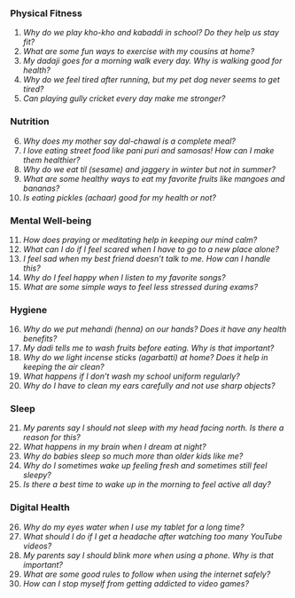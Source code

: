 ### **Physical Fitness**  
1. *Why do we play kho-kho and kabaddi in school? Do they help us stay fit?*  
2. *What are some fun ways to exercise with my cousins at home?*  
3. *My dadaji goes for a morning walk every day. Why is walking good for health?*  
4. *Why do we feel tired after running, but my pet dog never seems to get tired?*  
5. *Can playing gully cricket every day make me stronger?*  

### **Nutrition**  
6. *Why does my mother say dal-chawal is a complete meal?*  
7. *I love eating street food like pani puri and samosas! How can I make them healthier?*  
8. *Why do we eat til (sesame) and jaggery in winter but not in summer?*  
9. *What are some healthy ways to eat my favorite fruits like mangoes and bananas?*  
10. *Is eating pickles (achaar) good for my health or not?*  

### **Mental Well-being**  
11. *How does praying or meditating help in keeping our mind calm?*  
12. *What can I do if I feel scared when I have to go to a new place alone?*  
13. *I feel sad when my best friend doesn’t talk to me. How can I handle this?*  
14. *Why do I feel happy when I listen to my favorite songs?*  
15. *What are some simple ways to feel less stressed during exams?*  

### **Hygiene**  
16. *Why do we put mehandi (henna) on our hands? Does it have any health benefits?*  
17. *My dadi tells me to wash fruits before eating. Why is that important?*  
18. *Why do we light incense sticks (agarbatti) at home? Does it help in keeping the air clean?*  
19. *What happens if I don’t wash my school uniform regularly?*  
20. *Why do I have to clean my ears carefully and not use sharp objects?*  

### **Sleep**  
21. *My parents say I should not sleep with my head facing north. Is there a reason for this?*  
22. *What happens in my brain when I dream at night?*  
23. *Why do babies sleep so much more than older kids like me?*  
24. *Why do I sometimes wake up feeling fresh and sometimes still feel sleepy?*  
25. *Is there a best time to wake up in the morning to feel active all day?*  

### **Digital Health**  
26. *Why do my eyes water when I use my tablet for a long time?*  
27. *What should I do if I get a headache after watching too many YouTube videos?*  
28. *My parents say I should blink more when using a phone. Why is that important?*  
29. *What are some good rules to follow when using the internet safely?*  
30. *How can I stop myself from getting addicted to video games?*
